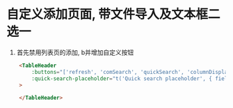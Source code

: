 # 自定义添加页面, 带文件导入及文本框二选一


1. 首先禁用列表页的添加, b并增加自定义按钮
```html
    <TableHeader
        :buttons="['refresh', 'comSearch', 'quickSearch', 'columnDisplay']"
        :quick-search-placeholder="t('Quick search placeholder', { fields: t('transferLog.quick Search Fields') })"
    >
        
    </TableHeader>
```